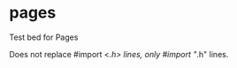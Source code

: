 pages
=====

Test bed for Pages

Does not replace #import <<nowiki>*</nowiki>.h> lines, only #import "<nowiki>*</nowiki>.h" lines.
